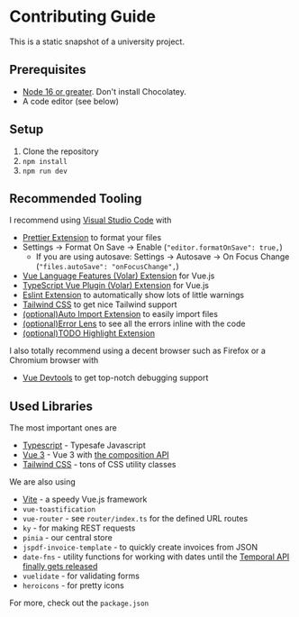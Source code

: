 # Contributing Guide

This is a static snapshot of a university project.

## Prerequisites

- [Node 16 or greater](https://nodejs.org/en/). Don't install Chocolatey.
- A code editor (see below)

## Setup

1. Clone the repository
2. `npm install`
3. `npm run dev`

## Recommended Tooling

I recommend using [Visual Studio Code](https://code.visualstudio.com/) with

- [Prettier Extension](https://marketplace.visualstudio.com/items?itemName=esbenp.prettier-vscode) to format your files
- Settings &rarr; Format On Save &rarr; Enable (`"editor.formatOnSave": true,`)
  - If you are using autosave: Settings &rarr; Autosave &rarr; On Focus Change (`"files.autoSave": "onFocusChange",`)
- [Vue Language Features (Volar) Extension](https://marketplace.visualstudio.com/items?itemName=Vue.volar) for Vue.js
- [TypeScript Vue Plugin (Volar) Extension](https://marketplace.visualstudio.com/items?itemName=Vue.vscode-typescript-vue-plugin) for Vue.js
- [Eslint Extension](https://marketplace.visualstudio.com/items?itemName=dbaeumer.vscode-eslint) to automatically show lots of little warnings
- [Tailwind CSS](https://marketplace.visualstudio.com/items?itemName=bradlc.vscode-tailwindcss) to get nice Tailwind support
- [(optional)Auto Import Extension](https://marketplace.visualstudio.com/items?itemName=steoates.autoimport) to easily import files
- [(optional)Error Lens](https://marketplace.visualstudio.com/items?itemName=usernamehw.errorlens) to see all the errors inline with the code
- [(optional)TODO Highlight Extension](https://marketplace.visualstudio.com/items?itemName=wayou.vscode-todo-highlight)

I also totally recommend using a decent browser such as Firefox or a Chromium browser with

- [Vue Devtools](https://devtools.vuejs.org/) to get top-notch debugging support

## Used Libraries

The most important ones are

- [Typescript](https://www.typescriptlang.org/) - Typesafe Javascript
- [Vue 3](https://github.com/vuejs/vue-next/) - Vue 3 with [the composition API](https://vuejs.org/guide/extras/composition-api-faq.html#what-is-composition-api)
- [Tailwind CSS](https://tailwindcss.com/) - tons of CSS utility classes 

We are also using

- [Vite](https://github.com/vuejs/vite) - a speedy Vue.js framework
- `vue-toastification`
- `vue-router` - see `router/index.ts` for the defined URL routes
- `ky` - for making REST requests
- `pinia` - our central store
- `jspdf-invoice-template` - to quickly create invoices from JSON
- `date-fns` - utility functions for working with dates until the [Temporal API finally gets released](https://github.com/tc39/proposal-temporal/issues/1450)
- `vuelidate` - for validating forms
- `heroicons` - for pretty icons

For more, check out the `package.json`
